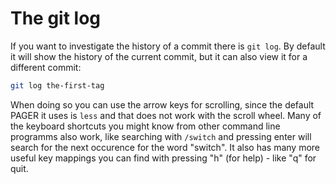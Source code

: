 # The git log

If you want to investigate the history of a commit there is `git log`.
By default it will show the history of the current commit, but it can also view it for a different commit:
```sh
git log the-first-tag
```

When doing so you can use the arrow keys for scrolling, since the default PAGER it uses is `less` and that does not work with the scroll wheel. Many of the keyboard shortcuts you might know from other command line programms also work, like searching with `/switch` and pressing enter will search for the next occurence for the word "switch". It also has many more useful key mappings you can find with pressing "h" (for help) - like "q" for quit.
